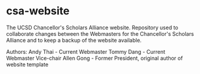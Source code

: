 # csa-website
The UCSD Chancellor's Scholars Alliance website.
Repository used to collaborate changes between the Webmasters for the Chancellor's Scholars Alliance and to keep a backup of the website available. 

Authors:
Andy Thai - Current Webmaster
Tommy Dang - Current Webmaster Vice-chair
Allen Gong - Former President, original author of website template
